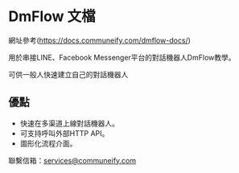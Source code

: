 # DmFlow 文檔

網址參考(https://docs.communeify.com/dmflow-docs/)

用於串接LINE、Facebook Messenger平台的對話機器人DmFlow教學。

可供一般人快速建立自己的對話機器人

## 優點
- 快速在多渠道上線對話機器人。
- 可支持呼叫外部HTTP API。
- 圖形化流程介面。

聯繫信箱：<services@communeify.com>